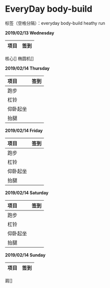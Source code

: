 ﻿# EveryDay body-build

标签（空格分隔）：everyday body-build heathy run 

**2019/02/13 Wednesday**

项目|签到
:---------------|:---------------
核心[]
椭圆机[]

**2019/02/14 Thursday**

项目|签到
:---------------|:---------------
跑步||
杠铃||
仰卧起坐||
抬腿||

**2019/02/14 Friday**

项目|签到
:---------------|:---------------
跑步||
杠铃||
仰卧起坐||
抬腿||

**2019/02/14 Saturday**

项目|签到
:---------------|:---------------
跑步||
杠铃||
仰卧起坐||
抬腿||

**2019/02/14 Sunday**

项目|签到
:---------------|:---------------
肩[]






